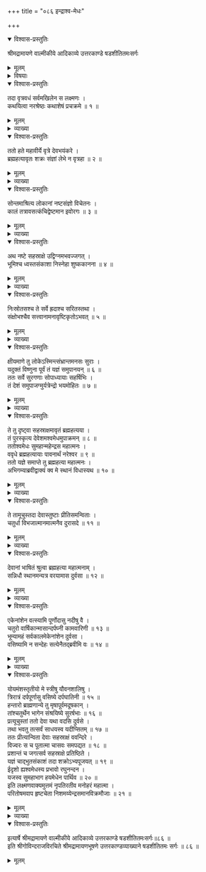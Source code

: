 +++
title = "०८६ इन्द्राश्व-मेधः"

+++

<details open><summary>विश्वास-प्रस्तुतिः</summary>

श्रीमद्रामायणे वाल्मीकीये आदिकाव्ये उत्तरकाण्डे षडशीतितमःसर्गः
</details>

<details><summary>मूलम्</summary>

श्रीमद्रामायणे वाल्मीकीये आदिकाव्ये उत्तरकाण्डे षडशीतितमःसर्गः
</details>

<details><summary>विषयाः</summary>

ब्रह्म-हत्या-पीडिते इन्द्रे दिग्-अन्तं गते  
संक्षुभिते च सकल-लोके  
देवैर् इन्द्रान्वेषण-पूर्वकं  
तेनाश्वमेध-याजनम् ॥ १ ॥  
तेनेन्द्रं त्यक्तवत्या ब्रह्म-हत्यया  
देवान् प्रति स्वस्य स्थान-कल्पन-प्रार्थने  
देवैस् तस्यानद्य्-आदि--स्थान-चतुष्टय-कल्पनम् ॥ २ ॥  
एवं लक्ष्मणेन रामं प्रत्य्-अश्व-मेध-महिमोक्तिः ॥ ३ ॥
</details>

<details open><summary>विश्वास-प्रस्तुतिः</summary>

तदा वृत्रवधं सर्वमखिलेन स लक्ष्मणः ।  
कथयित्वा नरश्रेष्ठः कथाशेषं प्रचक्रमे ॥ १ ॥
</details>

<details><summary>मूलम्</summary>

तदा वृत्रवधं सर्वमखिलेन स लक्ष्मणः ।  
कथयित्वा नरश्रेष्ठः कथाशेषं प्रचक्रमे ॥ १ ॥
</details>

<details><summary>व्याख्या</summary>

कथाशेषं वक्तुमिति शेषः ॥ १ ॥
</details>

<details open><summary>विश्वास-प्रस्तुतिः</summary>

ततो हते महावीर्ये वृत्रे देवभयंकरे ।  
ब्रह्महत्यावृतः शक्रः संज्ञां लेभे न वृत्रहा ॥ २ ॥
</details>

<details><summary>मूलम्</summary>

ततो हते महावीर्ये वृत्रे देवभयंकरे ।  
ब्रह्महत्यावृतः शक्रः संज्ञां लेभे न वृत्रहा ॥ २ ॥
</details>

<details><summary>व्याख्या</summary>

न संज्ञां लेभ इति । ग्रहग्रस्तवदप्रकाशोभूदित्यर्थः ॥ २ ॥
</details>

<details open><summary>विश्वास-प्रस्तुतिः</summary>

सोन्तमाश्रित्य लोकानां नष्टसंज्ञो विचेतनः ।  
कालं तत्रावसत्कंचिद्वेष्टमान इवोरगः ॥ ३ ॥
</details>

<details><summary>मूलम्</summary>

सोन्तमाश्रित्य लोकानां नष्टसंज्ञो विचेतनः ।  
कालं तत्रावसत्कंचिद्वेष्टमान इवोरगः ॥ ३ ॥
</details>

<details><summary>व्याख्या</summary>

कंचित्कालमित्यन्वयः ॥ ३ ॥
</details>

<details open><summary>विश्वास-प्रस्तुतिः</summary>

अथ नष्टे सहस्राक्षे उद्विग्नमभवज्जगत् ।  
भूमिश्च ध्वस्तसंकाशा निस्नेहा शुष्ककानना ॥ ४ ॥
</details>

<details><summary>मूलम्</summary>

अथ नष्टे सहस्राक्षे उद्विग्नमभवज्जगत् ।  
भूमिश्च ध्वस्तसंकाशा निस्नेहा शुष्ककानना ॥ ४ ॥
</details>

<details><summary>व्याख्या</summary>

नष्टे अदृष्टे । उद्विग्नमिति अराजकत्वादिति शेषः । निस्नेहा अनार्द्रा ॥ ४ ॥
</details>

<details open><summary>विश्वास-प्रस्तुतिः</summary>

निःस्रोतसश्च ते सर्वे ह्रदाश्च सरितस्तथा ।  
संक्षोभश्चैव सत्त्वानामनावृष्टिकृतोऽभवत् ॥ ५ ॥
</details>

<details><summary>मूलम्</summary>

निःस्रोतसश्च ते सर्वे ह्रदाश्च सरितस्तथा ।  
संक्षोभश्चैव सत्त्वानामनावृष्टिकृतोऽभवत् ॥ ५ ॥
</details>

<details><summary>व्याख्या</summary>

अनावृष्टिकृत इति । इन्द्राभावमूलानावृष्टिकृत इत्यर्थः ॥ ५ ॥
</details>

<details open><summary>विश्वास-प्रस्तुतिः</summary>

क्षीयमाणे तु लोकेऽस्मिन्त्संभ्रान्तमनसः सुराः ।  
यदुक्तं विष्णुना पूर्वं तं यज्ञं समुपानयन् ॥ ६ ॥  
ततः सर्वे सुरगणाः सोपाध्यायाः सहर्षिभिः ।  
तं देशं समुपाजग्मुर्यत्रेन्द्रो भयमोहितः ॥ ७ ॥
</details>

<details><summary>मूलम्</summary>

क्षीयमाणे तु लोकेऽस्मिन्त्संभ्रान्तमनसः सुराः ।  
यदुक्तं विष्णुना पूर्वं तं यज्ञं समुपानयन् ॥ ६ ॥  
ततः सर्वे सुरगणाः सोपाध्यायाः सहर्षिभिः ।  
तं देशं समुपाजग्मुर्यत्रेन्द्रो भयमोहितः ॥ ७ ॥
</details>

<details><summary>व्याख्या</summary>

समुपानयन् संपादयन्ति स्म ॥ ६-७ ॥
</details>

<details open><summary>विश्वास-प्रस्तुतिः</summary>

ते तु दृष्ट्वा सहस्राक्षमावृतं ब्रह्महत्यया ।  
तं पुरस्कृत्य देवेशमश्वमेधमुपाक्रमन् ॥ ८ ॥  
ततोश्वमेधः सुमहान्महेन्द्रस महात्मनः ।  
ववृधे ब्रह्महत्यायाः पावनार्थं नरेश्वर ॥ ९ ॥  
ततो यज्ञे समाप्ते तु ब्रह्महत्या महात्मनः ।  
अभिगम्याब्रवीद्वाक्यं क्व मे स्थानं विधास्यथ ॥ १० ॥
</details>

<details><summary>मूलम्</summary>

ते तु दृष्ट्वा सहस्राक्षमावृतं ब्रह्महत्यया ।  
तं पुरस्कृत्य देवेशमश्वमेधमुपाक्रमन् ॥ ८ ॥  
ततोश्वमेधः सुमहान्महेन्द्रस महात्मनः ।  
ववृधे ब्रह्महत्यायाः पावनार्थं नरेश्वर ॥ ९ ॥  
ततो यज्ञे समाप्ते तु ब्रह्महत्या महात्मनः ।  
अभिगम्याब्रवीद्वाक्यं क्व मे स्थानं विधास्यथ ॥ १० ॥
</details>

<details><summary>व्याख्या</summary>

तं देवेशमिति । विष्णुमित्यर्थः ॥ ८-१० ॥
</details>

<details open><summary>विश्वास-प्रस्तुतिः</summary>

ते तामूचुस्तदा देवास्तुष्टाः प्रीतिसमन्विताः ।  
चतुर्धा विभजात्मानमात्मनैव दुरासदे ॥ ११ ॥
</details>

<details><summary>मूलम्</summary>

ते तामूचुस्तदा देवास्तुष्टाः प्रीतिसमन्विताः ।  
चतुर्धा विभजात्मानमात्मनैव दुरासदे ॥ ११ ॥
</details>

<details><summary>व्याख्या</summary>

हे दुरासदे ब्रह्महत्ये इति शेषः ॥ ११ ॥
</details>

<details open><summary>विश्वास-प्रस्तुतिः</summary>

देवानां भाषितं श्रुत्वा ब्रह्महत्या महात्मनाम् ।  
सन्निधौ स्थानमन्यत्र वरयामास दुर्वसा ॥ १२ ॥
</details>

<details><summary>मूलम्</summary>

देवानां भाषितं श्रुत्वा ब्रह्महत्या महात्मनाम् ।  
सन्निधौ स्थानमन्यत्र वरयामास दुर्वसा ॥ १२ ॥
</details>

<details><summary>व्याख्या</summary>

सन्निधौ देवानां सन्निधौ । संदधाविति पाठे चतुर्धा विभागं संपादितवतीत्यर्थः । अन्यत्र महेन्द्रादन्यत्र । दुर्वसा महेन्द्रे दुर्वसा ॥ १२ ॥
</details>

<details open><summary>विश्वास-प्रस्तुतिः</summary>

एकेनांशेन वत्स्यामि पूर्णोदासु नदीषु वै ।  
चतुरो वार्षिकान्मासान्दर्पघ्नी कामवारिणी ॥ १३ ॥  
भूम्यामहं सर्वकालमेकेनांशेन दुर्वसा ।  
वसिष्यामि न सन्देहः सत्येनैतद्ब्रवीमि वः ॥ १४ ॥
</details>

<details><summary>मूलम्</summary>

एकेनांशेन वत्स्यामि पूर्णोदासु नदीषु वै ।  
चतुरो वार्षिकान्मासान्दर्पघ्नी कामवारिणी ॥ १३ ॥  
भूम्यामहं सर्वकालमेकेनांशेन दुर्वसा ।  
वसिष्यामि न सन्देहः सत्येनैतद्ब्रवीमि वः ॥ १४ ॥
</details>

<details><summary>व्याख्या</summary>

चतुर इति । सिंहकर्कटयोर्मध्ये सर्वा नद्यो रजस्वलाः इति स्मरणात् । पक्षा वै मासाः इति पक्षानुसारेण चतुष्ट्वात् । दर्पघ्नी । अपुण्यकृतामिति शेषः । कामवारिणी । स्नातुमिच्छतामिति शेषः । कामचारिणीति च पाठः ॥ १३-१४ ॥
</details>

<details open><summary>विश्वास-प्रस्तुतिः</summary>

योयमंशस्तृतीयो मे स्त्रीषु यौवनशालिषु ।  
त्रिरात्रं दर्पपूर्णासु वसिष्ये दर्पघातिनी ॥ १५ ॥  
हन्तारो ब्राह्मणान्ये तु मृषापूर्वमदूषकान् ।  
तांश्चतुर्थेन भागेन संश्रयिष्ये सुरर्षभाः ॥ १६ ॥  
प्रत्यूचुस्तां ततो देवा यथा वदसि दुर्वसे ।  
तथा भवतु तत्सर्वं साधयस्व यदीप्सितम् ॥ १७ ॥  
ततः प्रीत्यान्विता देवाः सहस्राक्षं ववन्दिरे ।  
विज्वरः स च पूतात्मा चासवः समपद्यत ॥ १८ ॥  
प्रशान्तं च जगत्सर्व सहस्राक्षे प्रतिष्ठिते ।  
यज्ञं चाद्भुतसंकाशं तदा शक्रोऽभ्यपूजयत् ॥ १९ ॥  
ईदृशो ह्यश्वमेधस्य प्रभावो रघुनन्दन ।  
यजस्व सुमहाभाग हयमेधेन पार्थिव ॥ २० ॥  
इति लक्ष्मणवाक्यमुत्तमं नृपतिरतीव मनोहरं महात्मा ।  
परितोषमवाप हृष्टचेता निशमय्येन्द्रसमानविक्रमौजाः ॥ २१ ॥
</details>

<details><summary>मूलम्</summary>

योयमंशस्तृतीयो मे स्त्रीषु यौवनशालिषु ।  
त्रिरात्रं दर्पपूर्णासु वसिष्ये दर्पघातिनी ॥ १५ ॥  
हन्तारो ब्राह्मणान्ये तु मृषापूर्वमदूषकान् ।  
तांश्चतुर्थेन भागेन संश्रयिष्ये सुरर्षभाः ॥ १६ ॥  
प्रत्यूचुस्तां ततो देवा यथा वदसि दुर्वसे ।  
तथा भवतु तत्सर्वं साधयस्व यदीप्सितम् ॥ १७ ॥  
ततः प्रीत्यान्विता देवाः सहस्राक्षं ववन्दिरे ।  
विज्वरः स च पूतात्मा चासवः समपद्यत ॥ १८ ॥  
प्रशान्तं च जगत्सर्व सहस्राक्षे प्रतिष्ठिते ।  
यज्ञं चाद्भुतसंकाशं तदा शक्रोऽभ्यपूजयत् ॥ १९ ॥  
ईदृशो ह्यश्वमेधस्य प्रभावो रघुनन्दन ।  
यजस्व सुमहाभाग हयमेधेन पार्थिव ॥ २० ॥  
इति लक्ष्मणवाक्यमुत्तमं नृपतिरतीव मनोहरं महात्मा ।  
परितोषमवाप हृष्टचेता निशमय्येन्द्रसमानविक्रमौजाः ॥ २१ ॥
</details>

<details><summary>व्याख्या</summary>

दर्पघातिनी । पुरुषसंभोगसुखहारिणीति भावः ॥ १५-२१ ॥
</details>

<details open><summary>विश्वास-प्रस्तुतिः</summary>

इत्यार्षे श्रीमद्रामायणे वाल्मीकीये आदिकाव्ये उत्तरकाण्डे षडशीतितमःसर्गः॥८६ ॥  
इति श्रीगोविन्दराजविरचिते श्रीमद्रामायणभूषणे उत्तरकाण्डव्याख्याने षडशीतितमः सर्गः ॥ ८६ ॥
</details>

<details><summary>मूलम्</summary>

इत्यार्षे श्रीमद्रामायणे वाल्मीकीये आदिकाव्ये उत्तरकाण्डे षडशीतितमःसर्गः॥८६ ॥  
इति श्रीगोविन्दराजविरचिते श्रीमद्रामायणभूषणे उत्तरकाण्डव्याख्याने षडशीतितमः सर्गः ॥ ८६ ॥
</details>

